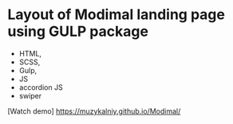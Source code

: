 # Layout of Modimal landing page using GULP package

- HTML,
- SCSS,
- Gulp,
- JS
- accordion JS
- swiper

[Watch demo] https://muzykalniy.github.io/Modimal/
